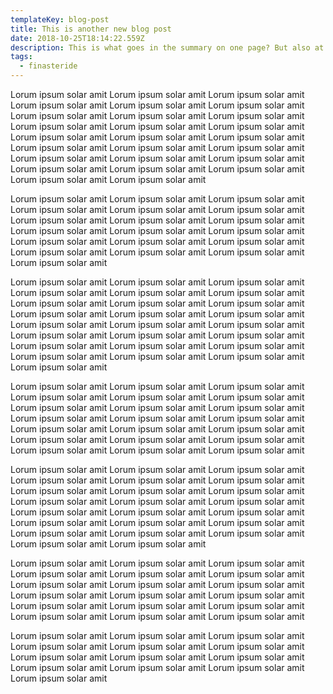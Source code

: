 ```yaml
---
templateKey: blog-post
title: This is another new blog post
date: 2018-10-25T18:14:22.559Z
description: This is what goes in the summary on one page? But also at the top of the page?
tags:
  - finasteride
---
```

Lorum ipsum solar amit Lorum ipsum solar amit Lorum ipsum solar amit Lorum ipsum solar amit Lorum ipsum solar amit Lorum ipsum solar amit Lorum ipsum solar amit Lorum ipsum solar amit Lorum ipsum solar amit Lorum ipsum solar amit Lorum ipsum solar amit Lorum ipsum solar amit Lorum ipsum solar amit Lorum ipsum solar amit Lorum ipsum solar amit Lorum ipsum solar amit Lorum ipsum solar amit Lorum ipsum solar amit Lorum ipsum solar amit Lorum ipsum solar amit Lorum ipsum solar amit Lorum ipsum solar amit Lorum ipsum solar amit Lorum ipsum solar amit Lorum ipsum solar amit Lorum ipsum solar amit 

Lorum ipsum solar amit Lorum ipsum solar amit Lorum ipsum solar amit Lorum ipsum solar amit Lorum ipsum solar amit Lorum ipsum solar amit Lorum ipsum solar amit Lorum ipsum solar amit Lorum ipsum solar amit Lorum ipsum solar amit Lorum ipsum solar amit Lorum ipsum solar amit Lorum ipsum solar amit Lorum ipsum solar amit Lorum ipsum solar amit Lorum ipsum solar amit Lorum ipsum solar amit Lorum ipsum solar amit Lorum ipsum solar amit 

Lorum ipsum solar amit Lorum ipsum solar amit Lorum ipsum solar amit Lorum ipsum solar amit Lorum ipsum solar amit Lorum ipsum solar amit Lorum ipsum solar amit Lorum ipsum solar amit Lorum ipsum solar amit Lorum ipsum solar amit Lorum ipsum solar amit Lorum ipsum solar amit Lorum ipsum solar amit Lorum ipsum solar amit Lorum ipsum solar amit Lorum ipsum solar amit Lorum ipsum solar amit Lorum ipsum solar amit Lorum ipsum solar amit Lorum ipsum solar amit Lorum ipsum solar amit Lorum ipsum solar amit Lorum ipsum solar amit Lorum ipsum solar amit Lorum ipsum solar amit 

Lorum ipsum solar amit Lorum ipsum solar amit Lorum ipsum solar amit Lorum ipsum solar amit Lorum ipsum solar amit Lorum ipsum solar amit Lorum ipsum solar amit Lorum ipsum solar amit Lorum ipsum solar amit Lorum ipsum solar amit Lorum ipsum solar amit Lorum ipsum solar amit Lorum ipsum solar amit Lorum ipsum solar amit Lorum ipsum solar amit Lorum ipsum solar amit Lorum ipsum solar amit Lorum ipsum solar amit Lorum ipsum solar amit Lorum ipsum solar amit Lorum ipsum solar amit 

Lorum ipsum solar amit Lorum ipsum solar amit Lorum ipsum solar amit Lorum ipsum solar amit Lorum ipsum solar amit Lorum ipsum solar amit Lorum ipsum solar amit Lorum ipsum solar amit Lorum ipsum solar amit Lorum ipsum solar amit Lorum ipsum solar amit Lorum ipsum solar amit Lorum ipsum solar amit Lorum ipsum solar amit Lorum ipsum solar amit Lorum ipsum solar amit Lorum ipsum solar amit Lorum ipsum solar amit Lorum ipsum solar amit Lorum ipsum solar amit Lorum ipsum solar amit Lorum ipsum solar amit Lorum ipsum solar amit 

Lorum ipsum solar amit Lorum ipsum solar amit Lorum ipsum solar amit Lorum ipsum solar amit Lorum ipsum solar amit Lorum ipsum solar amit Lorum ipsum solar amit Lorum ipsum solar amit Lorum ipsum solar amit Lorum ipsum solar amit Lorum ipsum solar amit Lorum ipsum solar amit Lorum ipsum solar amit Lorum ipsum solar amit Lorum ipsum solar amit Lorum ipsum solar amit Lorum ipsum solar amit Lorum ipsum solar amit 

Lorum ipsum solar amit Lorum ipsum solar amit Lorum ipsum solar amit Lorum ipsum solar amit Lorum ipsum solar amit Lorum ipsum solar amit Lorum ipsum solar amit Lorum ipsum solar amit Lorum ipsum solar amit Lorum ipsum solar amit Lorum ipsum solar amit Lorum ipsum solar amit Lorum ipsum solar amit
